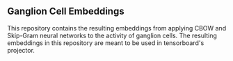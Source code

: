 ## Ganglion Cell Embeddings

This repository contains the resulting embeddings from applying CBOW and Skip-Gram neural networks to the activity of ganglion cells. The resulting embeddings in this repository are meant to be used in tensorboard's projector.
